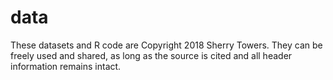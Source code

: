 # data
These datasets and R code are Copyright 2018 Sherry Towers.
They can be freely used and shared, as long as the source is cited and all header information remains intact.
